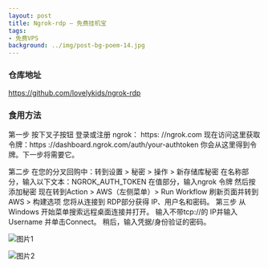 ```yaml
---
layout: post
title: Ngrok-rdp – 免费挂机宝
tags:
- 免费VPS
background: ../img/post-bg-poem-14.jpg
---
```



### 仓库地址
https://github.com/lovelykids/ngrok-rdp


### 食用方法

第一步
按下叉子按钮
登录或注册 ngrok： https: //ngrok.com
现在访问这里获取令牌：https ://dashboard.ngrok.com/auth/your-authtoken
你会从这里得到令牌。下一步将需要它。

第二步
在您的分叉回购中：转到设置 > 秘密 > 操作 > 新存储库秘密
在名称部分，输入以下文本：NGROK_AUTH_TOKEN
在值部分，输入ngrok 令牌
然后按添加秘密
现在转到Action > AWS（左侧菜单）> Run Workflow
刷新页面并转到AWS > 构建选项
您将从连接到 RDP部分获得 IP、用户名和密码。
第三步
从 Windows 开始菜单搜索远程桌面连接并打开。
输入不带tcp://的 IP并输入 Username 并单击Connect。
稍后，输入凭据/身份验证的密码。

![图片1](https://camo.githubusercontent.com/2ac3c0f7bc72a759b393df482f5996eedd185ac6cd269c71c7c13fc685e739e4/68747470733a2f2f692e696d6775722e636f6d2f575172394e31412e706e67)

![图片2](https://camo.githubusercontent.com/1ca60d0059d7d06d59bcfc63845076b6c031ff1938b7bf8611c7cc19a13bae76/68747470733a2f2f692e696d6775722e636f6d2f766744326f776b2e706e67)

